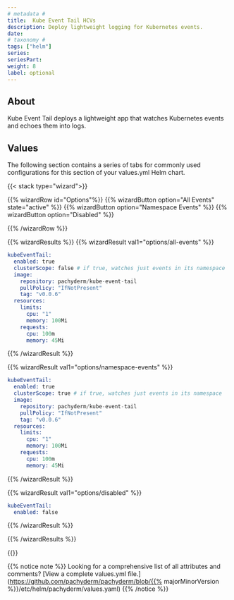 ```yaml
---
# metadata # 
title:  Kube Event Tail HCVs
description: Deploy lightweight logging for Kubernetes events.
date: 
# taxonomy #
tags: ["helm"]
series:
seriesPart:
weight: 8
label: optional
--- 
```


## About

Kube Event Tail deploys a lightweight app that watches Kubernetes events and echoes them into logs. 

## Values

The following section contains a series of tabs for commonly used configurations for this section of your values.yml Helm chart. 

{{< stack type="wizard">}}

{{% wizardRow id="Options"%}}
{{% wizardButton option="All Events" state="active" %}}
{{% wizardButton option="Namespace Events" %}}
{{% wizardButton option="Disabled" %}}

{{% /wizardRow %}}

{{% wizardResults  %}}
{{% wizardResult val1="options/all-events" %}}

```s
kubeEventTail:
  enabled: true
  clusterScope: false # if true, watches just events in its namespace 
  image:
    repository: pachyderm/kube-event-tail
    pullPolicy: "IfNotPresent"
    tag: "v0.0.6"
  resources:
    limits:
      cpu: "1"
      memory: 100Mi
    requests:
      cpu: 100m
      memory: 45Mi 
```
{{% /wizardResult %}}

{{% wizardResult val1="options/namespace-events" %}}

```s
kubeEventTail:
  enabled: true
  clusterScope: true # if true, watches just events in its namespace 
  image:
    repository: pachyderm/kube-event-tail
    pullPolicy: "IfNotPresent"
    tag: "v0.0.6"
  resources:
    limits:
      cpu: "1"
      memory: 100Mi
    requests:
      cpu: 100m
      memory: 45Mi
```

{{% /wizardResult %}}

{{% wizardResult val1="options/disabled" %}}

```s
kubeEventTail:
  enabled: false
```
{{% /wizardResult %}}

{{% /wizardResults %}}

{{</stack>}}

{{% notice note %}}
Looking for a comprehensive list of all attributes and comments? [View a complete values.yml file.](https://github.com/pachyderm/pachyderm/blob/{{% majorMinorVersion %}}/etc/helm/pachyderm/values.yaml)
{{% /notice %}}